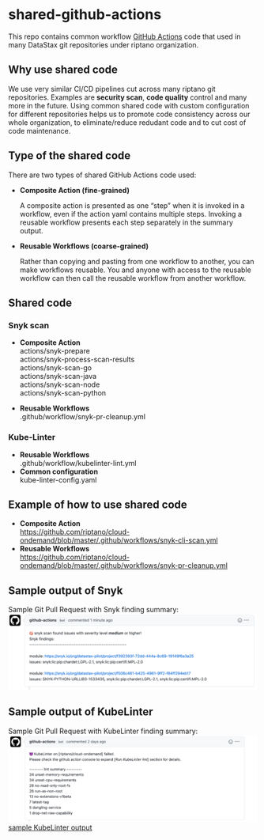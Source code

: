 # shared-github-actions   
  
This repo contains common workflow [GitHub Actions](https://github.com/features/actions) code that used in many DataStax git repositories under riptano organization.

## Why use shared code
We use very similar CI/CD pipelines cut across many riptano git repositories. Examples are **security scan**, **code quality** control and many more in the future.  Using common shared code with custom configuration for different repositories helps us to promote code consistency across our whole organization, to eliminate/reduce redudant code and to cut cost of code maintenance.

## Type of the shared code
There are two types of shared GitHub Actions code used:
 - **Composite Action (fine-grained)**

     A composite action is presented as one “step” when it is invoked in a workflow, even if the action yaml contains multiple steps. Invoking a reusable workflow presents each step separately in the summary output. 

 - **Reusable Workflows (coarse-grained)**

     Rather than copying and pasting from one workflow to another, you can make workflows reusable. You and anyone with access to the reusable workflow can then call the reusable workflow from another workflow.

## Shared code
### Snyk scan
  - **Composite Action**  
        actions/snyk-prepare  
        actions/snyk-process-scan-results  
        actions/snyk-scan-go  
        actions/snyk-scan-java  
        actions/snyk-scan-node  
        actions/snyk-scan-python  

  - **Reusable Workflows**  
        .github/workflow/snyk-pr-cleanup.yml  
### Kube-Linter
  - **Reusable Workflows**  
        .github/workflow/kubelinter-lint.yml  
  - **Common configuration**   
        kube-linter-config.yaml  

## Example of how to use shared code
  - **Composite Action**  
    https://github.com/riptano/cloud-ondemand/blob/master/.github/workflows/snyk-cli-scan.yml
  - **Reusable Workflows**  
    https://github.com/riptano/cloud-ondemand/blob/master/.github/workflows/snyk-pr-cleanup.yml

## Sample output of Snyk 
Sample Git Pull Request with Snyk finding summary:    
![PR screenshot](docs/snyk-pr-deep-url.png)  

## Sample output of KubeLinter 
Sample Git Pull Request with KubeLinter finding summary:    
![PR screenshot](docs/Kube-Linter-sample.png)  
[sample KubeLinter output](docs/kube-lint-sample-out.txt)  
